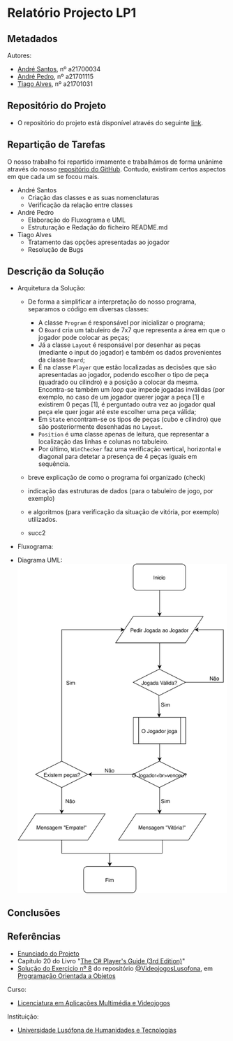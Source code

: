 # Relatório Projecto LP1




## Metadados

 Autores: 
 * [André Santos][AS], nº a21700034
 * [André Pedro][AP], nº a21701115
 * [Tiago Alves][TA], nº a21701031
 
## Repositório do Projeto
 * O repositório do projeto está disponível através do seguinte [link][rp].

## Repartição de Tarefas

O nosso trabalho foi repartido irmamente e trabalhámos de forma unânime através do nosso [repositório do GitHub][rp]. Contudo, existiram certos aspectos em que cada um se focou mais. 
 * André Santos
	* Criação das classes e as suas nomenclaturas 
	* Verificação da relação entre classes
 * André Pedro
	* Elaboração do Fluxograma e UML
	* Estruturação e Redação do ficheiro README.md
 * Tiago Alves
	* Tratamento das opções apresentadas ao jogador
	* Resolução de Bugs


## Descrição da Solução

 * Arquitetura da Solução:
	* De forma a simplificar a interpretação do nosso programa, separamos o código em diversas classes:
		* A classe `Program` é responsável por inicializar o programa;
		* O `Board` cria um tabuleiro de 7x7 que representa a área em que o jogador pode colocar as peças;
		* Já a classe `Layout` é responsável por desenhar as peças (mediante o input do jogador) e também os dados provenientes da classe `Board`;
		* É na classe `Player` que estão localizadas as decisões que são apresentadas ao jogador, podendo escolher o tipo de peça (quadrado ou cilindro) e a posição a colocar da mesma. Encontra-se também um <i>loop</i> que impede jogadas inválidas (por exemplo, no caso de um jogador querer jogar a peça [1] e existirem 0 peças [1], é perguntado outra vez ao jogador qual peça ele quer jogar até este escolher uma peça válida;
		* Em `State` encontram-se os tipos de peças (cubo e cilindro) que são posteriormente desenhadas no `Layout`. 
		* `Position` é uma classe apenas de leitura, que representar a localização das linhas e colunas no tabuleiro. 
		* Por último, `WinChecker` faz uma verificação vertical, horizontal e diagonal para detetar a presença de 4 peças iguais em sequência.
		
	* breve explicação de como o programa foi organizado (check)
	* indicação das estruturas de dados (para o tabuleiro de jogo, por exemplo) 
	* e algoritmos (para verificação da situação de vitória, por exemplo)
	utilizados.
	* succ2
 * Fluxograma:

 * Diagrama UML:
![Alt text](https://raw.githubusercontent.com/andre-pedro/projetoLP1/master/Fluxograma.svg?sanitize=true "Fluxograma do Projeto")

 
## Conclusões 

## Referências
 * [Enunciado do Projeto][ref1]
 * Capítulo 20 do Livro "[The C# Player's Guide (3rd Edition)][ref2]"
 * [Solução do Exercicio nº 8][ref3] do repositório [@VideojogosLusofona][ref4], em [Programação Orientada a Objetos][ref5]
 
Curso:
* [Licenciatura em Aplicações Multimédia e Videojogos][lamv]
	
Instituição: 
* [Universidade Lusófona de Humanidades e Tecnologias][ULHT]



[AS]:https://github.com/Snigy24
[AP]:https://github.com/andre-pedro
[TA]:https://github.com/synpse
[lamv]:https://www.ulusofona.pt/licenciatura/aplicacoes-multimedia-e-videojogos
[ULHT]:https://www.ulusofona.pt/
[rp]:https://github.com/andre-pedro/projetoLP1
[ref1]:https://github.com/VideojogosLusofona/lp12017p1
[ref2]:http://starboundsoftware.com/books/c-sharp/
[ref3]:https://github.com/VideojogosLusofona/lp1_exercicios/blob/master/solucoes/03_poo/08.md
[ref4]:https://github.com/VideojogosLusofona/
[ref5]:https://github.com/VideojogosLusofona/lp1_exercicios/blob/master/solucoes/03_poo/